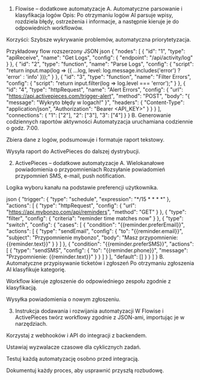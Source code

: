 
1. Flowise – dodatkowe automatyzacje
A. Automatyczne parsowanie i klasyfikacja logów
Opis: Po otrzymaniu logów AI parsuje wpisy, rozdziela błędy, ostrzeżenia i informacje, a następnie kieruje je do odpowiednich workflowów.

Korzyści: Szybsze wykrywanie problemów, automatyczna priorytetyzacja.

Przykładowy flow rozszerzony JSON
json
{
  "nodes": [
    {
      "id": "1",
      "type": "apiReceive",
      "name": "Get Logs",
      "config": { "endpoint": "/api/activity/log" }
    },
    {
      "id": "2",
      "type": "function",
      "name": "Parse Logs",
      "config": {
        "script": "return input.map(log => ({ ...log, level: log.message.includes('error') ? 'error' : 'info' }));"
      }
    },
    {
      "id": "3",
      "type": "function",
      "name": "Filter Errors",
      "config": {
        "script": "return input.filter(log => log.level === 'error');"
      }
    },
    {
      "id": "4",
      "type": "httpRequest",
      "name": "Alert Errors",
      "config": {
        "url": "https://api.activepieces.com/trigger-alert",
        "method": "POST",
        "body": "{ \"message\": \"Wykryto błędy w logach!\" }",
        "headers": { "Content-Type": "application/json", "Authorization": "Bearer <API_KEY>" }
      }
    }
  ],
  "connections": { "1": ["2"], "2": ["3"], "3": ["4"] }
}
B. Generowanie codziennych raportów aktywności
Automatyzacja uruchamiana codziennie o godz. 7:00.

Zbiera dane z logów, podsumowuje i formatuje raport tekstowy.

Wysyła raport do ActivePieces do dalszej dystrybucji.

2. ActivePieces – dodatkowe automatyzacje
A. Wielokanałowe powiadomienia o przypomnieniach
Rozsyłanie powiadomień przypomnień SMS, e-mail, push notification.

Logika wyboru kanału na podstawie preferencji użytkownika.

json
{
  "trigger": { "type": "schedule", "expression": "*/15 * * * *" },
  "actions": [
    {
      "type": "httpRequest",
      "config": { "url": "https://api.mybonzo.com/api/reminders", "method": "GET" }
    },
    {
      "type": "filter",
      "config": { "criteria": "reminder time matches now" }
    },
    {
      "type": "switch",
      "config": {
        "cases": [
          {
            "condition": "{{reminder.preferEmail}}",
            "actions": [
              {
                "type": "sendEmail",
                "config": {
                  "to": "{{reminder.email}}",
                  "subject": "Przypomnienie mybonzo",
                  "body": "Masz przypomnienie: {{reminder.text}}"
                }
              }
            ]
          },
          {
            "condition": "{{reminder.preferSMS}}",
            "actions": [
              {
                "type": "sendSMS",
                "config": {
                  "to": "{{reminder.phone}}",
                  "message": "Przypomnienie: {{reminder.text}}"
                }
              }
            ]
          }
        ],
        "default": []
      }
    }
  ]
}
B. Automatyczne przypisywanie ticketów i zgłoszeń
Po otrzymaniu zgłoszenia AI klasyfikuje kategorię.

Workflow kieruje zgłoszenie do odpowiedniego zespołu zgodnie z klasyfikacją.

Wysyłka powiadomienia o nowym zgłoszeniu.

3. Instrukcja dodawania i rozwijania automatyzacji
W Flowise i ActivePieces twórz workflowy zgodnie z JSON-ami, importując je w narzędziach.

Korzystaj z webhooków i API do integracji z backendem.

Ustawiaj wyzwalacze czasowe dla cyklicznych zadań.

Testuj każdą automatyzację osobno przed integracją.

Dokumentuj każdy proces, aby usprawnić przyszłą rozbudowę.

